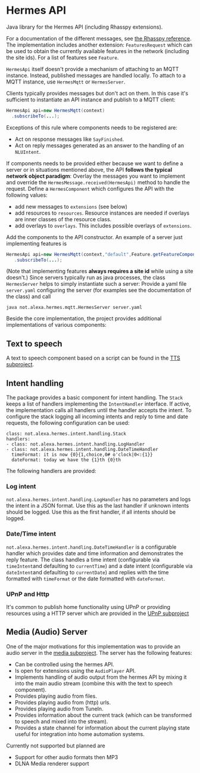 # Hermes API

Java library for the Hermes API (including Rhasspy extensions).

For a documentation of the different messages, see <a href="https://rhasspy.readthedocs.io/en/latest/reference/#mqtt-api">the Rhasspy reference</a>.
The implementation includes another extension: `FeaturesRequest` which can be used to obtain the currently available features in the
network (including the site ids). For a list of features see `Feature`.

`HermesApi` itself doesn't provide a mechanism of attaching to an MQTT instance. Instead, published messages are handled locally. To attach to a
MQTT instance, use `HermesMqtt` or ``HermesServer``.
<p>Clients typically provides messages but don't act on them. In this case it's sufficient to instantiate an API instance and publish to a MQTT client:

```java
HermesApi api=new HermesMqtt(context)
  .subscribeTo(...);
```

Exceptions of this rule where components needs to be registered are:

* Act on response messages like ``SayFinished``.
* Act on reply messages generated as an answer to the handling of an ``NLUIntent``.

If components needs to be provided either because we want to define a server or in situations mentioned above, the API 
**follows the typical network object paradigm**: Overlay the messages you want to implement and override the `HermesMessage.received(HermesApi)`
method to handle the request. Define a ``HermesComponent`` which configures the API with the following values:

* add new messages to ``extensions`` (see below)
* add resources to ``resources``. Resource instances are needed if overlays are inner classes of the resource class.
* add overlays to ``overlays``. This includes possible overlays of ``extensions``.

Add the components to the API constructor. An example of a server just implementing features is

```java
HermesApi api=new HermesMqtt(context,"default",Feature.getFeatureComponent())
   .subscribeTo(...);
```

(Note that implementing features **always requires a site id** while using a site doesn't.) 
Since servers typically run as java processes, the class ``HermesServer`` helps to simply instantiate such a server: Provide a yaml file ``server.yaml``
configuring the server (for examples see the documentation of the class)
and call

```
java not.alexa.hermes.mqtt.HermesServer server.yaml
```

Beside the core implementation, the project provides additional implementations of various components:

## Text to speech

A text to speech component based on a script can be found in the [TTS subproject](tts/README.md).


## Intent handling

The package provides a basic component for intent handling. The ``Stack`` keeps a list of handlers implementing the ``IntentHandler`` interface. If active,
the implementation calls all handlers until the handler accepts the intent. To configure the stack logging all incoming intents and reply
to time and date requests, the following configuration can be used:

```
class: not.alexa.hermes.intent.handling.Stack
handlers:
- class: not.alexa.hermes.intent.handling.LogHandler
- class: not.alexa.hermes.intent.handling.DateTimeHandler
  timeFormat: it is now {0}{1,choice,0# o'clock|0<:{1}}
  dateFormat: today we have the {1}th {0}th
```

The following handlers are provided:

### Log intent

``not.alexa.hermes.intent.handling.LogHandler`` has no parameters and logs the intent in a JSON format. Use this as the last handler if unknown intents should be
logged. Use this as the first handler, if all intents should be logged.


### Date/Time intent

``not.alexa.hermes.intent.handling.DateTimeHandler`` is a configurable handler which provides date and time information and demonstrates the reply feature.
The class handles a time intent (configurable via ``timeIntent``and defaulting to ``currentTime``) and a date intent (configurable via ``dateIntent``and defaulting to ``currentDate``) and replies with the time formatted with ``timeFormat`` or the date formatted with ``dateFormat``.

### UPnP and Http

It's common to publish home functionality using UPnP or providing resources using a HTTP server which are provided in the [UPnP subproject](upnp/README.md)

## Media (Audio) Server

One of the major motivations for this implementation was to provide an audio server in the [media subproject](media/README.md). The server has the following features:

* Can be controlled using the hermes API.
* Is open for extensions using the ``AudioPlayer`` API.
* Implements handling of audio output from the hermes API by mixing it into the main audio stream (combine this with the text to speech component).
* Provides playing audio from files.
* Provides playing audio from (http) urls.
* Provides playing audio from TuneIn.
* Provides information about the current track (which can be transformed to speech and mixed into the stream).
* Provides a state channel for information about the current playing state useful for integration into home automation systems.

Currently not supported but planned are

* Support for other audio formats then MP3
* DLNA Media renderer support
